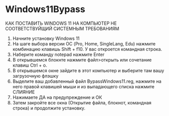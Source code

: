 # Windows11Bypass
КАК ПОСТАВИТЬ WINDOWS 11 НА КОМПЬЮТЕР НЕ СООТВЕТСТВУЙЩИЙ СИСТЕМНЫМ ТРЕБОВАНИЯМ
1. Начните установку Windows 11
2. На шаге выбора версии ОС (Pro, Home, SingleLang, Edu) нажмите комбинацию клавишь Shift + f10. У вас откроется командная строка.
3. Наберите команду notepad нажмите Enter
4. В открывшемся блокнте нажмите файл>открыть или сочетание клавиш Ctrl + o.
5. В открывшемся окне зайдите в этот компьютер и выберите там вашу загрузочную флэшку
6. Выделите ваш добавленный файл BypassWindows11.reg, нажмите на него правой клавишей мыши и из выпадающего списка нажмите СЛИЯНИЕ
7. Нажимаете ДА на предупреждение и ОК
8. Затем закройте все окна (Открытие файла, блокнот, командная строка) и продолжите установку.
